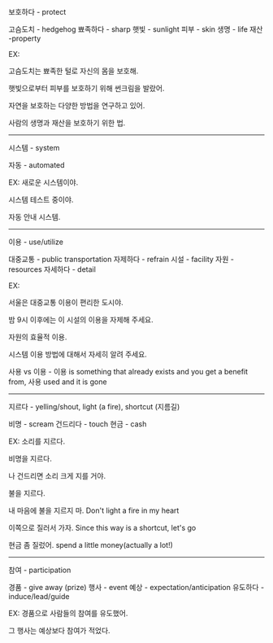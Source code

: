 보호하다 - protect

고슴도치 - hedgehog
뾰족하다 - sharp 
햇빛 - sunlight
피부 - skin
생명 - life
재산 -property

EX:

​고슴도치는 뾰족한 털로 자신의 몸을 보호해.

​햇빛으로부터 피부를 보호하기 위해 썬크림을 발랐어.

​자연을 보호하는 다양한 방법을 연구하고 있어.

​사람의 생명과 재산을 보호하기 위한 법.

---------------------------------------

시스템 - system

자동 - automated

EX:
​새로운 시스템이야.

​시스템 테스트 중이야.

​자동 안내 시스템.

---------------------------------------

이용 - use/utilize

대중교통 - public transportation
자제하다 - refrain
시설 - facility
자원 - resources
자세하다 - detail

EX:

​서울은 대중교통 이용이 편리한 도시야.

​밤 9시 이후에는 이 시설의 이용을 자제해 주세요.

​자원의 효율적 이용.

​시스템 이용 방법에 대해서 자세히 알려 주세요.

사용 vs 이용 - 이용 is something that already exists and you get a benefit from, 사용 used and it is gone


---------------------------------------

지르다 - yelling/shout, light (a fire), shortcut (지름길)

비명 - scream
건드리다 - touch
현금 - cash

EX:
​소리를 지르다.

​비명을 지르다.

​나 건드리면 소리 크게 지를 거야.

​불을 지르다.

​내 마음에 불을 지르지 마.
Don't light a fire in my heart

​이쪽으로 질러서 가자.
Since this way is a shortcut, let's go

​현금 좀 질렀어.
spend a little money(actually a lot!)


---------------------------------------

참여 - participation

경품 - give away (prize) 
행사 - event
예상 - expectation/anticipation
유도하다 - induce/lead/guide

EX:
​경품으로 사람들의 참여를 유도했어.

​그 행사는 예상보다 참여가 적었다.